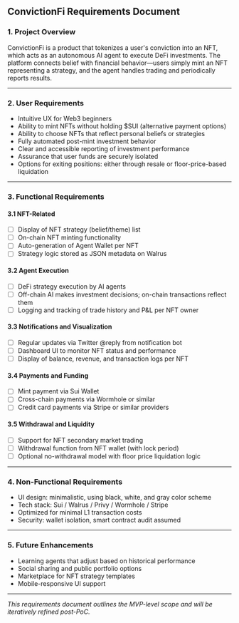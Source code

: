 ## ConvictionFi Requirements Document

### 1. Project Overview

ConvictionFi is a product that tokenizes a user's conviction into an NFT, which acts as an autonomous AI agent to execute DeFi investments. The platform connects belief with financial behavior—users simply mint an NFT representing a strategy, and the agent handles trading and periodically reports results.

---

### 2. User Requirements

- Intuitive UX for Web3 beginners
- Ability to mint NFTs without holding \$SUI (alternative payment options)
- Ability to choose NFTs that reflect personal beliefs or strategies
- Fully automated post-mint investment behavior
- Clear and accessible reporting of investment performance
- Assurance that user funds are securely isolated
- Options for exiting positions: either through resale or floor-price-based liquidation

---

### 3. Functional Requirements

#### 3.1 NFT-Related

- [ ] Display of NFT strategy (belief/theme) list
- [ ] On-chain NFT minting functionality
- [ ] Auto-generation of Agent Wallet per NFT
- [ ] Strategy logic stored as JSON metadata on Walrus

#### 3.2 Agent Execution

- [ ] DeFi strategy execution by AI agents
- [ ] Off-chain AI makes investment decisions; on-chain transactions reflect them
- [ ] Logging and tracking of trade history and P\&L per NFT owner

#### 3.3 Notifications and Visualization

- [ ] Regular updates via Twitter @reply from notification bot
- [ ] Dashboard UI to monitor NFT status and performance
- [ ] Display of balance, revenue, and transaction logs per NFT

#### 3.4 Payments and Funding

- [ ] Mint payment via Sui Wallet
- [ ] Cross-chain payments via Wormhole or similar
- [ ] Credit card payments via Stripe or similar providers

#### 3.5 Withdrawal and Liquidity

- [ ] Support for NFT secondary market trading
- [ ] Withdrawal function from NFT wallet (with lock period)
- [ ] Optional no-withdrawal model with floor price liquidation logic

---

### 4. Non-Functional Requirements

- UI design: minimalistic, using black, white, and gray color scheme
- Tech stack: Sui / Walrus / Privy / Wormhole / Stripe
- Optimized for minimal L1 transaction costs
- Security: wallet isolation, smart contract audit assumed

---

### 5. Future Enhancements

- Learning agents that adjust based on historical performance
- Social sharing and public portfolio options
- Marketplace for NFT strategy templates
- Mobile-responsive UI support

---

_This requirements document outlines the MVP-level scope and will be iteratively refined post-PoC._
